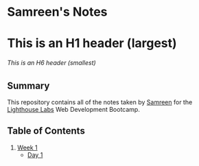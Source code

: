 # Samreen's Notes

# This is an H1 header (largest)

###### This is an H6 header (smallest)

## Summary

This repository contains all of the notes taken by [Samreen](https://github.com/ss-aa123) for the [Lighthouse Labs](https://www.lighthouselabs.ca/) Web Development Bootcamp.

## Table of Contents

1. [Week 1](/Week_1)
   - [Day 1](/Week_1/Day_1)
